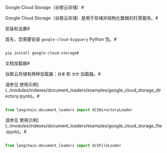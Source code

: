 Google Cloud Storage（谷歌云存储）#


Google Cloud Storage（谷歌云存储）是用于存储非结构化数据的托管服务。#


安装和设置#


首先，您需要安装 `google-cloud-bigquery` Python 包。#


```bash

pip install google-cloud-storage#
```



文档加载器#


谷歌云存储有两种加载器：`目录` 和 `文件` 加载器。#


请参见 使用示例](../modules/indexes/document_loaders/examples/google_cloud_storage_directory.ipynb)。#


```python

from langchain.document_loaders import GCSDirectoryLoader

```

请参见 使用示例](../modules/indexes/document_loaders/examples/google_cloud_storage_file.ipynb)。#


```python

from langchain.document_loaders import GCSFileLoader

```

